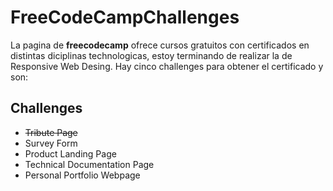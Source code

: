 # FreeCodeCampChallenges

La pagina de **freecodecamp** ofrece cursos gratuitos con certificados en distintas diciplinas technologicas, estoy terminando de realizar la de Responsive Web Desing.
Hay cinco challenges para obtener el certificado y son:

## Challenges

- ~~Tribute Page~~
- Survey Form
- Product Landing Page
- Technical Documentation Page
- Personal Portfolio Webpage
